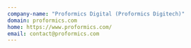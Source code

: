 ```yaml
---
company-name: "Proformics Digital (Proformics Digitech)"
domain: proformics.com
home: https://www.proformics.com/
email: contact@proformics.com
---
```




